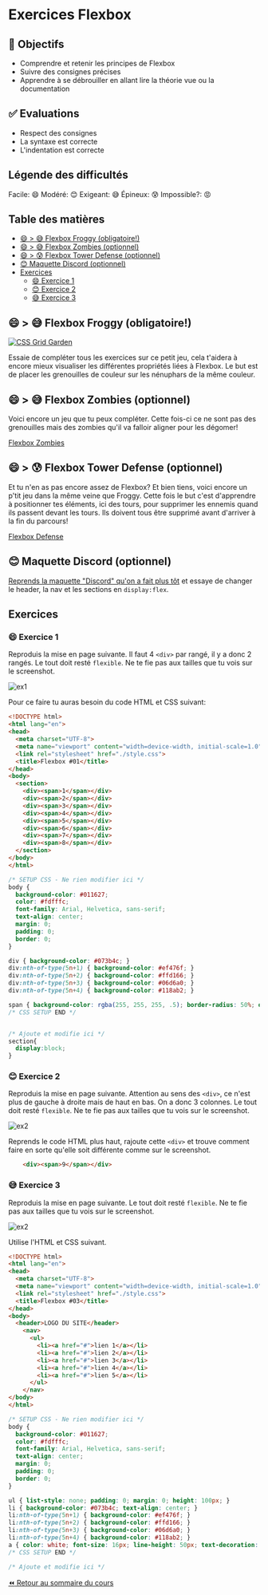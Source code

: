 <!-- omit in toc -->
# Exercices Flexbox

<!-- omit in toc -->
## :memo: Objectifs

- Comprendre et retenir les principes de Flexbox
- Suivre des consignes précises
- Apprendre à se débrouiller en allant lire la théorie vue ou la documentation

<!-- omit in toc -->
## :white_check_mark: Evaluations

- Respect des consignes
- La syntaxe est correcte
- L'indentation est correcte

<!-- omit in toc -->
## Légende des difficultés

Facile: 😄
Modéré: 😊
Exigeant: 😅
Épineux: 😰
Impossible?: 😡

<!-- omit in toc -->
## Table des matières

- [😄 \> 😅 Flexbox Froggy (obligatoire!)](#---flexbox-froggy-obligatoire)
- [😄 \> 😅 Flexbox Zombies (optionnel)](#---flexbox-zombies-optionnel)
- [😄 \> 😰 Flexbox Tower Defense (optionnel)](#---flexbox-tower-defense-optionnel)
- [😊 Maquette Discord (optionnel)](#-maquette-discord-optionnel)
- [Exercices](#exercices)
  - [😄 Exercice 1](#-exercice-1)
  - [😊 Exercice 2](#-exercice-2)
  - [😅 Exercice 3](#-exercice-3)

## 😄 > 😅 Flexbox Froggy (obligatoire!)

[![CSS Grid Garden](./img/flexbox-ex/css-flexbox-froggy.jpeg 'CSS Flexbox Froggy')](https://flexboxfroggy.com/#fr)

Essaie de compléter tous les exercices sur ce petit jeu, cela t'aidera à encore mieux visualiser les différentes propriétés liées à Flexbox. Le but est de placer les grenouilles de couleur sur les nénuphars de la même couleur.

## 😄 > 😅 Flexbox Zombies (optionnel)

Voici encore un jeu que tu peux compléter. Cette fois-ci ce ne sont pas des grenouilles mais des zombies qu'il va falloir aligner pour les dégomer!

[Flexbox Zombies](https://mastery.games/flexboxzombies/)

## 😄 > 😰 Flexbox Tower Defense (optionnel)

Et tu n'en as pas encore assez de Flexbox? Et bien tiens, voici encore un p'tit jeu dans la même veine que Froggy. Cette fois le but c'est d'apprendre à positionner tes éléments, ici des tours, pour supprimer les ennemis quand ils passent devant les tours. Ils doivent tous être supprimé avant d'arriver à la fin du parcours!

[Flexbox Defense](http://www.flexboxdefense.com/)

## 😊 Maquette Discord (optionnel)

[Reprends la maquette "Discord" qu'on a fait plus tôt](11-exercice-css-maquette-discord.md) et essaye de changer le header, la nav et les sections en `display:flex`.

## Exercices

### 😄 Exercice 1

Reproduis la mise en page suivante. Il faut 4 `<div>` par rangé, il y a donc 2 rangés. Le tout doit resté `flexible`. Ne te fie pas aux tailles que tu vois sur le screenshot.

![ex1](./img/flexbox-ex/flexbox-ex1.gif)

Pour ce faire tu auras besoin du code HTML et CSS suivant:

```html
<!DOCTYPE html>
<html lang="en">
<head>
  <meta charset="UTF-8">
  <meta name="viewport" content="width=device-width, initial-scale=1.0">
  <link rel="stylesheet" href="./style.css">
  <title>Flexbox #01</title>
</head>
<body>
  <section>
    <div><span>1</span></div>
    <div><span>2</span></div>
    <div><span>3</span></div>
    <div><span>4</span></div>
    <div><span>5</span></div>
    <div><span>6</span></div>
    <div><span>7</span></div>
    <div><span>8</span></div>
  </section>
</body>
</html>
```

```css
/* SETUP CSS - Ne rien modifier ici */
body {
  background-color: #011627;
  color: #fdfffc;
  font-family: Arial, Helvetica, sans-serif;
  text-align: center;
  margin: 0;
  padding: 0; 
  border: 0;
}

div { background-color: #073b4c; }
div:nth-of-type(5n+1) { background-color: #ef476f; }
div:nth-of-type(5n+2) { background-color: #ffd166; }
div:nth-of-type(5n+3) { background-color: #06d6a0; }
div:nth-of-type(5n+4) { background-color: #118ab2; }

span { background-color: rgba(255, 255, 255, .5); border-radius: 50%; display: block; font-size: 48px; height: auto; line-height: 3em; text-align: center; width: 3em; }
/* CSS SETUP END */


/* Ajoute et modifie ici */
section{
  display:block;
}
```

### 😊 Exercice 2

Reproduis la mise en page suivante. Attention au sens des `<div>`, ce n'est plus de gauche à droite mais de haut en bas. On a donc 3 colonnes. Le tout doit resté `flexible`. Ne te fie pas aux tailles que tu vois sur le screenshot.

![ex2](./img/flexbox-ex/flexbox-ex2.gif)

Reprends le code HTML plus haut, rajoute cette `<div>` et trouve comment faire en sorte qu'elle soit différente comme sur le screenshot.

```html
    <div><span>9</span></div>
```

### 😅 Exercice 3

Reproduis la mise en page suivante. Le tout doit resté `flexible`. Ne te fie pas aux tailles que tu vois sur le screenshot.

![ex2](./img/flexbox-ex/flexbox-ex3.gif)

Utilise l'HTML et CSS suivant.

```html
<!DOCTYPE html>
<html lang="en">
<head>
  <meta charset="UTF-8">
  <meta name="viewport" content="width=device-width, initial-scale=1.0">
  <link rel="stylesheet" href="./style.css">
  <title>Flexbox #03</title>
</head>
<body>
  <header>LOGO DU SITE</header>
    <nav>
      <ul>
        <li><a href="#">lien 1</a></li>
        <li><a href="#">lien 2</a></li>
        <li><a href="#">lien 3</a></li>
        <li><a href="#">lien 4</a></li>
        <li><a href="#">lien 5</a></li>
      </ul>
    </nav>
</body>
</html>
```

```css
/* SETUP CSS - Ne rien modifier ici */
body {
  background-color: #011627;
  color: #fdfffc;
  font-family: Arial, Helvetica, sans-serif;
  text-align: center;
  margin: 0;
  padding: 0; 
  border: 0;
}

ul { list-style: none; padding: 0; margin: 0; height: 100px; }
li { background-color: #073b4c; text-align: center; }
li:nth-of-type(5n+1) { background-color: #ef476f; }
li:nth-of-type(5n+2) { background-color: #ffd166; }
li:nth-of-type(5n+3) { background-color: #06d6a0; }
li:nth-of-type(5n+4) { background-color: #118ab2; }
a { color: white; font-size: 16px; line-height: 50px; text-decoration: none; }
/* CSS SETUP END */

/* Ajoute et modifie ici */
```

[:rewind: Retour au sommaire du cours](./README.md#table-des-matières)
